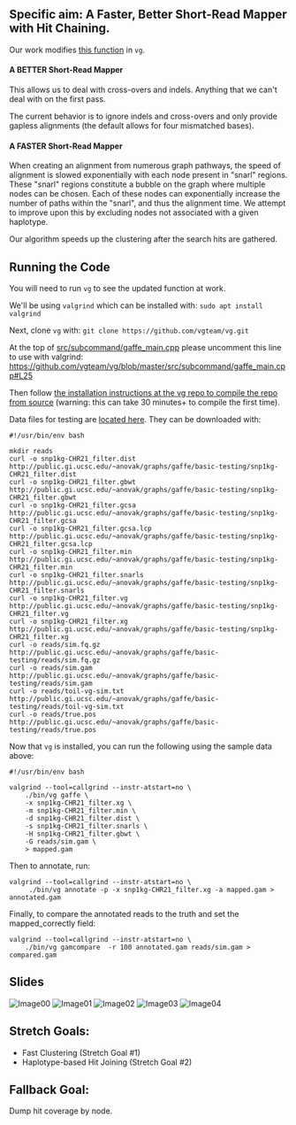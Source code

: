 
## Specific aim:  A Faster, Better Short-Read Mapper with Hit Chaining.

Our work modifies [this function](https://github.com/vgteam/vg/blob/master/src/subcommand/gaffe_main.cpp) in `vg`.

#### A BETTER Short-Read Mapper
This allows us to deal with cross-overs and indels.  Anything that we can't deal with on the first pass.

The current behavior is to ignore indels and cross-overs and only provide gapless alignments (the default allows for four mismatched bases).

#### A FASTER Short-Read Mapper
When creating an alignment from numerous graph pathways, the speed of alignment is slowed exponentially with each node present in "snarl" regions.  These "snarl" regions constitute a bubble on the graph where multiple nodes can be chosen.  Each of these nodes can exponentially increase the number of paths within the "snarl", and thus the alignment time.  We attempt to improve upon this by excluding nodes not associated with a given haplotype.

Our algorithm speeds up the clustering after the search hits are gathered.

## Running the Code

You will need to run `vg` to see the updated function at work.

We'll be using `valgrind` which can be installed with: `sudo apt install valgrind`

Next, clone `vg` with: `git clone https://github.com/vgteam/vg.git`

At the top of [src/subcommand/gaffe_main.cpp](https://github.com/vgteam/vg/blob/master/src/subcommand/gaffe_main.cpp) please uncomment this line to use with valgrind: https://github.com/vgteam/vg/blob/master/src/subcommand/gaffe_main.cpp#L25

Then follow [the installation instructions at the vg repo to compile the repo from source](https://github.com/vgteam/vg) (warning: this can take 30 minutes+ to compile the first time).

Data files for testing are [located here](http://public.gi.ucsc.edu/~anovak/graphs/gaffe/basic-testing).  They can be downloaded with:
```
#!/usr/bin/env bash

mkdir reads
curl -o snp1kg-CHR21_filter.dist http://public.gi.ucsc.edu/~anovak/graphs/gaffe/basic-testing/snp1kg-CHR21_filter.dist
curl -o snp1kg-CHR21_filter.gbwt http://public.gi.ucsc.edu/~anovak/graphs/gaffe/basic-testing/snp1kg-CHR21_filter.gbwt
curl -o snp1kg-CHR21_filter.gcsa http://public.gi.ucsc.edu/~anovak/graphs/gaffe/basic-testing/snp1kg-CHR21_filter.gcsa
curl -o snp1kg-CHR21_filter.gcsa.lcp http://public.gi.ucsc.edu/~anovak/graphs/gaffe/basic-testing/snp1kg-CHR21_filter.gcsa.lcp
curl -o snp1kg-CHR21_filter.min http://public.gi.ucsc.edu/~anovak/graphs/gaffe/basic-testing/snp1kg-CHR21_filter.min
curl -o snp1kg-CHR21_filter.snarls http://public.gi.ucsc.edu/~anovak/graphs/gaffe/basic-testing/snp1kg-CHR21_filter.snarls
curl -o snp1kg-CHR21_filter.vg http://public.gi.ucsc.edu/~anovak/graphs/gaffe/basic-testing/snp1kg-CHR21_filter.vg
curl -o snp1kg-CHR21_filter.xg http://public.gi.ucsc.edu/~anovak/graphs/gaffe/basic-testing/snp1kg-CHR21_filter.xg
curl -o reads/sim.fq.gz http://public.gi.ucsc.edu/~anovak/graphs/gaffe/basic-testing/reads/sim.fq.gz
curl -o reads/sim.gam http://public.gi.ucsc.edu/~anovak/graphs/gaffe/basic-testing/reads/sim.gam
curl -o reads/toil-vg-sim.txt http://public.gi.ucsc.edu/~anovak/graphs/gaffe/basic-testing/reads/toil-vg-sim.txt
curl -o reads/true.pos http://public.gi.ucsc.edu/~anovak/graphs/gaffe/basic-testing/reads/true.pos
```

Now that `vg` is installed, you can run the following using the sample data above:
```
#!/usr/bin/env bash

valgrind --tool=callgrind --instr-atstart=no \
    ./bin/vg gaffe \
    -x snp1kg-CHR21_filter.xg \
    -m snp1kg-CHR21_filter.min \
    -d snp1kg-CHR21_filter.dist \
    -s snp1kg-CHR21_filter.snarls \
    -H snp1kg-CHR21_filter.gbwt \
    -G reads/sim.gam \
    > mapped.gam
```

Then to annotate, run:

```
valgrind --tool=callgrind --instr-atstart=no \
     ./bin/vg annotate -p -x snp1kg-CHR21_filter.xg -a mapped.gam > annotated.gam
```

Finally, to compare the annotated reads to the truth and set the mapped_correctly field:

```
valgrind --tool=callgrind --instr-atstart=no \
    ./bin/vg gamcompare  -r 100 annotated.gam reads/sim.gam > compared.gam
```

## Slides
![Image00](https://raw.githubusercontent.com/NCBI-Hackathons/TheHumanPangenome/master/Giraffe/images/00.png)
![Image01](https://raw.githubusercontent.com/NCBI-Hackathons/TheHumanPangenome/master/Giraffe/images/01.png)
![Image02](https://raw.githubusercontent.com/NCBI-Hackathons/TheHumanPangenome/master/Giraffe/images/02.png)
![Image03](https://raw.githubusercontent.com/NCBI-Hackathons/TheHumanPangenome/master/Giraffe/images/03.png)
![Image04](https://raw.githubusercontent.com/NCBI-Hackathons/TheHumanPangenome/master/Giraffe/images/04.png)

## Stretch Goals:
- Fast Clustering (Stretch Goal #1)
- Haplotype-based Hit Joining (Stretch Goal #2)

## Fallback Goal:
Dump hit coverage by node.
